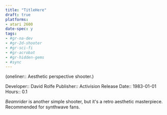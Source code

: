 ```yaml
---
title: "TitleHere"
draft: true
platforms:
- atari 2600
date-spec: y
tags:
- #gr-na-dev 
- #gr-2d-shooter 
- #gr-sci-fi 
- #gr-acrobat 
- #gr-hidden-gems 
- #sync
---
```


(oneliner:: Aesthetic perspective shooter.)

Developer:: David Rolfe
Publisher:: Activision
Release Date:: 1983-01-01
Hours:: 0.1

*Beamrider* is another simple shooter, but it's a retro aesthetic masterpiece. Recommended for synthwave fans.